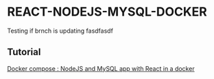 # REACT-NODEJS-MYSQL-DOCKER 

Testing if brnch is updating fasdfasdf

Tutorial
---------

[Docker compose : NodeJS and MySQL app with React in a docker](http://www.bogotobogo.com/DevOps/Docker/Docker-React-Node-MySQL-App.php) 